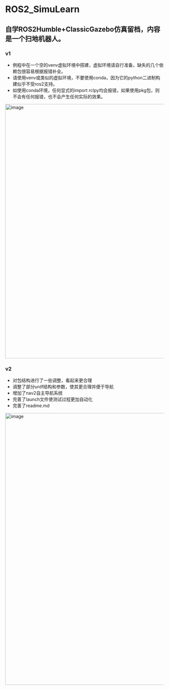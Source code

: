 # ROS2_SimuLearn
## 自学ROS2Humble+ClassicGazebo仿真留档，内容是一个扫地机器人。
### v1 
* 例程中在一个空的venv虚拟环境中搭建，虚拟环境请自行准备，缺失的几个依赖包很容易根据报错补全。
* 请使用venv或类似的虚拟环境，不要使用conda，因为它的python二进制构建似乎不受ros2支持。
* 如使用conda环境，任何显式的import rclpy均会报错，如果使用pkg包，则不会有任何报错，也不会产生任何实际的效果。
<img width="2114" height="805" alt="image" src="https://github.com/user-attachments/assets/1ea0cd6b-24ce-49cf-b5f8-160177641cb5" />

### v2
* 对包结构进行了一些调整，看起来更合理
* 调整了部分urdf结构和参数，使其更合理并便于导航
* 增加了nav2自主导航系统
* 完善了launch文件使测试过程更加自动化
* 完善了readme.md
<img width="2158" height="861" alt="image" src="https://github.com/user-attachments/assets/42ffbf2b-658e-4477-93aa-5fbccab9e30b" />
